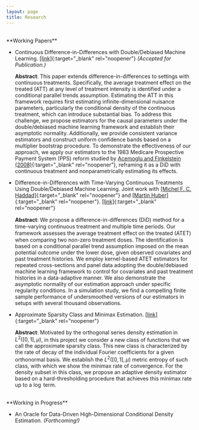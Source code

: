 ```yaml
---
layout: page
title: Research
---
```

<br/>
**Working Papers**

* Continuous Difference-in-Differences with Double/Debiased Machine Learning. [[link]](https://arxiv.org/abs/2408.10509){:target="_blank" rel="noopener"} *(Accepted for Publication.)*

   **Abstract**: This paper extends difference-in-differences to settings with continuous treatments. Specifically, the average treatment effect on the treated (ATT) at any level of treatment intensity is identified under a conditional parallel trends assumption. Estimating the ATT in this framework requires first estimating infinite-dimensional nuisance parameters, particularly the conditional density of the continuous treatment, which can introduce substantial bias. To address this challenge, we propose estimators for the causal parameters under the double/debiased machine learning framework and establish their asymptotic normality. Additionally, we provide consistent variance estimators and construct uniform confidence bands based on a multiplier bootstrap procedure. To demonstrate the effectiveness of our approach, we apply our estimators to the 1983 Medicare Prospective Payment System (PPS) reform studied by [Acemoglu and Finkelstein (2008)](https://economics.mit.edu/sites/default/files/publications/Input%20and%20Technology%20Choices%20in%20Regulated%20Industri.pdf){:target="_blank" rel="noopener"}, reframing it as a DiD with continuous treatment and nonparametrically estimating its effects.
   
* Difference-in-Differences with Time-Varying Continuous Treatments Using Double/Debiased Machine Learning. Joint work with [[Michel F. C. Haddad]](https://www.qmul.ac.uk/sbm/staff/academic/profiles/haddadm.html){:target="_blank" rel="noopener"} and [[Martin Huber]](https://www.unifr.ch/directory/en/people/7260/c8d1a){:target="_blank" rel="noopener"}. [[link]](https://arxiv.org/abs/2410.21105){:target="_blank" rel="noopener"}

  **Abstract**: We propose a diﬀerence-in-diﬀerences (DiD) method for a time-varying continuous treatment and multiple time periods. Our framework assesses the average treatment eﬀect on the treated (ATET) when comparing two non-zero treatment doses. The identification is based on a conditional parallel trend assumption imposed on the mean potential outcome under the lower dose, given observed covariates and past treatment histories. We employ kernel-based ATET estimators for repeated cross-sections and panel data adopting the double/debiased machine learning framework to control for covariates and past treatment histories in a data-adaptive manner. We also demonstrate the asymptotic normality of our estimation approach under specific regularity conditions. In a simulation study, we find a compelling finite sample performance of undersmoothed versions of our estimators in setups with several thousand observations.

* Approximate Sparsity Class and Minimax Estimation. [[link]](/notes/minimax_joe.pdf){:target="_blank" rel="noopener"}

   **Abstract**: Motivated by the orthogonal series density estimation in $L^2([0,1],\mu)$, in this project we consider a new class of functions that we call the approximate sparsity class. This new class is characterized by the rate of decay of the individual Fourier coefficients for a given orthonormal basis. We establish the $L^2([0,1],\mu)$ metric entropy of such class, with which we show the minimax rate of convergence. For the density subset in this class, we propose an adaptive density estimator based on a hard-thresholding procedure that achieves this minimax rate up to a $\log$ term.

<br/>
**Working in Progress**

* An Oracle for Data-Driven High-Dimensional Conditional Density Estimation. *(Forthcoming!)*
